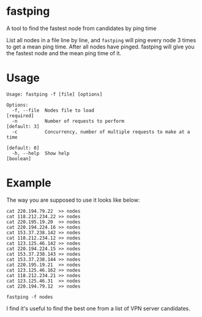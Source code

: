 # fastping

A tool to find the fastest node from candidates by ping time

List all nodes in a file line by line, and `fastping` will ping every node 3 times to get a mean ping time.
After all nodes have pinged. fastping will give you the fastest node and the mean ping time of it.

# Usage

    Usage: fastping -f [file] [options]

    Options:
      -f, --file  Nodes file to load                                      [required]
      -n          Number of requests to perform                         [default: 3]
      -c          Concurrency, number of multiple requests to make at a time
                                                                        [default: 0]
      -h, --help  Show help                                                [boolean]

# Example

The way you are supposed to use it looks like below:

    cat 220.194.79.22  >> nodes
    cat 118.212.234.22 >> nodes
    cat 220.195.19.20  >> nodes
    cat 220.194.224.16 >> nodes
    cat 153.37.238.142 >> nodes
    cat 118.212.234.12 >> nodes
    cat 123.125.46.142 >> nodes
    cat 220.194.224.15 >> nodes
    cat 153.37.238.143 >> nodes
    cat 153.37.238.144 >> nodes
    cat 220.195.19.21  >> nodes
    cat 123.125.46.162 >> nodes
    cat 118.212.234.21 >> nodes
    cat 123.125.46.31  >> nodes
    cat 220.194.79.12  >> nodes

    fastping -f nodes


I find it's useful to find the best one from a list of VPN server candidates.
